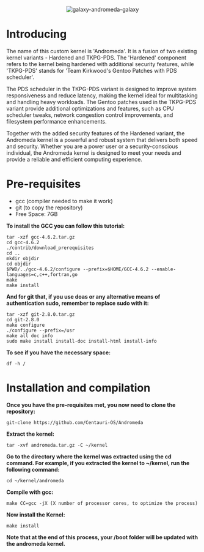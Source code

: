 <p align="center">
  <img src="https://user-images.githubusercontent.com/129683445/233145928-c65eb94b-75b6-46f8-83b8-0e861e9cedb6.gif" alt="galaxy-andromeda-galaxy">
</p>

#
# **Introducing**
The name of this custom kernel is 'Andromeda'. It is a fusion of two existing kernel variants - Hardened and TKPG-PDS. The 'Hardened' component refers to the kernel being hardened with additional security features, while 'TKPG-PDS' stands for 'Team Kirkwood's Gentoo Patches with PDS scheduler'.

The PDS scheduler in the TKPG-PDS variant is designed to improve system responsiveness and reduce latency, making the kernel ideal for multitasking and handling heavy workloads. The Gentoo patches used in the TKPG-PDS variant provide additional optimizations and features, such as CPU scheduler tweaks, network congestion control improvements, and filesystem performance enhancements.

Together with the added security features of the Hardened variant, the Andromeda kernel is a powerful and robust system that delivers both speed and security. Whether you are a power user or a security-conscious individual, the Andromeda kernel is designed to meet your needs and provide a reliable and efficient computing experience.
# **Pre-requisites**
- gcc (compiler needed to make it work)
- git (to copy the repository)
- Free Space: 7GB

**To install the GCC you can follow this tutorial:**
```
tar -xzf gcc-4.6.2.tar.gz
cd gcc-4.6.2
./contrib/download_prerequisites
cd ..
mkdir objdir
cd objdir
$PWD/../gcc-4.6.2/configure --prefix=$HOME/GCC-4.6.2 --enable-languages=c,c++,fortran,go
make
make install
```
**And for git that, if you use doas or any alternative means of authentication sudo, remember to replace sudo with it:**
```
tar -xzf git-2.8.0.tar.gz
cd git-2.8.0
make configure
./configure --prefix=/usr
make all doc info
sudo make install install-doc install-html install-info
```
**To see if you have the necessary space:**
```
df -h /
```
# Installation and compilation
**Once you have the pre-requisites met, you now need to clone the repository:**
```
git-clone https://github.com/Centauri-OS/Andromeda
```
**Extract the kernel:**
```
tar -xvf andromeda.tar.gz -C ~/kernel
```
**Go to the directory where the kernel was extracted using the cd command. For example, if you extracted the kernel to ~/kernel, run the following command:**
```
cd ~/kernel/andromeda
```
**Compile with gcc:**
```
make CC=gcc -jX (X number of processor cores, to optimize the process)
```
**Now install the Kernel:**
```
make install
```
**Note that at the end of this process, your /boot folder will be updated with the andromeda kernel.**
